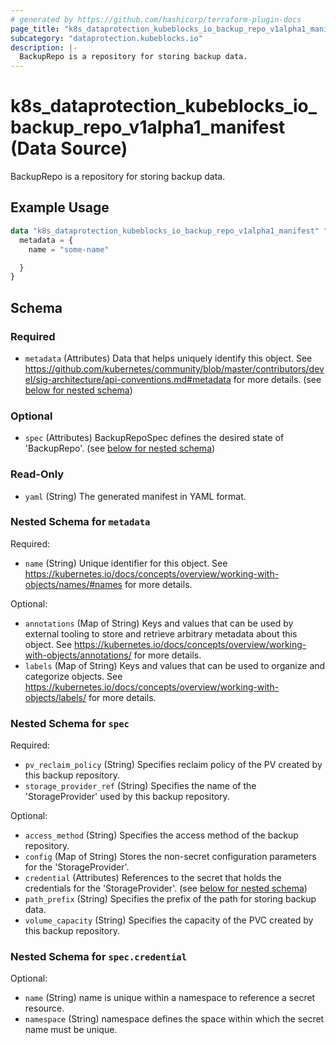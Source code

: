 ```yaml
---
# generated by https://github.com/hashicorp/terraform-plugin-docs
page_title: "k8s_dataprotection_kubeblocks_io_backup_repo_v1alpha1_manifest Data Source - terraform-provider-k8s"
subcategory: "dataprotection.kubeblocks.io"
description: |-
  BackupRepo is a repository for storing backup data.
---
```


# k8s_dataprotection_kubeblocks_io_backup_repo_v1alpha1_manifest (Data Source)

BackupRepo is a repository for storing backup data.

## Example Usage

```terraform
data "k8s_dataprotection_kubeblocks_io_backup_repo_v1alpha1_manifest" "example" {
  metadata = {
    name = "some-name"

  }
}
```

<!-- schema generated by tfplugindocs -->
## Schema

### Required

- `metadata` (Attributes) Data that helps uniquely identify this object. See https://github.com/kubernetes/community/blob/master/contributors/devel/sig-architecture/api-conventions.md#metadata for more details. (see [below for nested schema](#nestedatt--metadata))

### Optional

- `spec` (Attributes) BackupRepoSpec defines the desired state of 'BackupRepo'. (see [below for nested schema](#nestedatt--spec))

### Read-Only

- `yaml` (String) The generated manifest in YAML format.

<a id="nestedatt--metadata"></a>
### Nested Schema for `metadata`

Required:

- `name` (String) Unique identifier for this object. See https://kubernetes.io/docs/concepts/overview/working-with-objects/names/#names for more details.

Optional:

- `annotations` (Map of String) Keys and values that can be used by external tooling to store and retrieve arbitrary metadata about this object. See https://kubernetes.io/docs/concepts/overview/working-with-objects/annotations/ for more details.
- `labels` (Map of String) Keys and values that can be used to organize and categorize objects. See https://kubernetes.io/docs/concepts/overview/working-with-objects/labels/ for more details.


<a id="nestedatt--spec"></a>
### Nested Schema for `spec`

Required:

- `pv_reclaim_policy` (String) Specifies reclaim policy of the PV created by this backup repository.
- `storage_provider_ref` (String) Specifies the name of the 'StorageProvider' used by this backup repository.

Optional:

- `access_method` (String) Specifies the access method of the backup repository.
- `config` (Map of String) Stores the non-secret configuration parameters for the 'StorageProvider'.
- `credential` (Attributes) References to the secret that holds the credentials for the 'StorageProvider'. (see [below for nested schema](#nestedatt--spec--credential))
- `path_prefix` (String) Specifies the prefix of the path for storing backup data.
- `volume_capacity` (String) Specifies the capacity of the PVC created by this backup repository.

<a id="nestedatt--spec--credential"></a>
### Nested Schema for `spec.credential`

Optional:

- `name` (String) name is unique within a namespace to reference a secret resource.
- `namespace` (String) namespace defines the space within which the secret name must be unique.
